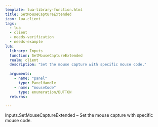 ```yaml
---
template: lua-library-function.html
title: SetMouseCaptureExtended
icon: lua-client
tags:
  - lua
  - client
  - needs-verification
  - needs-example
lua:
  library: Inputs
  function: SetMouseCaptureExtended
  realm: client
  description: "Set the mouse capture with specific mouse code."
  
  arguments:
    - name: "panel"
      type: PanelHandle
    - name: "mouseCode"
      type: enumeration/BUTTON
  returns:
    
---
```


<div class="lua__search__keywords">
Inputs.SetMouseCaptureExtended &#x2013; Set the mouse capture with specific mouse code.
</div>
